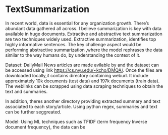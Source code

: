 # TextSummarization
 In recent world, data is essential for any organization growth. There’s  abundant data gathered all across. I believe summarization is key with data available in huge documents. 
 Extractive and abstractive text summarization are two techniques widely used. Extractive summarization, identifies top highly informative sentences. The key challenge aspect would be performing abstractive summarization ,where the model rephrases the data similar to the way humans do, by understanding the context of it.

Dataset:
DailyMail News articles are made avilable by  and the dataset can be accessed using link https://cs.nyu.edu/~kcho/DMQA/.
Once the files are downloaded locally,it contains directory containing weburl. It include approximately 10k documents (test data) and 197k documents (train data). The weblinks can be scrapped using data scraping techniques to obtain the text and summaries. 

In addition, theres another directory providing extracted summary and text associated to each story/article. Using python regex, summaries and text can be further seggreated. 
 
Model:
Using ML techniques such as TFIDF (term frequency Inverse document frequency), the data can be 
